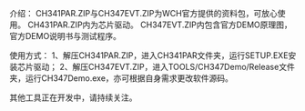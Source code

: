 介绍：
CH341PAR.ZIP与CH347EVT.ZIP为WCH官方提供的资料包，可放心使用。
CH431PAR.ZIP内为芯片驱动。
CH347EVT.ZIP内包含官方DEMO原理图，官方DEMO说明书与测试程序。

使用方式：
1、解压CH341PAR.ZIP，进入CH341PAR文件夹，运行SETUP.EXE安装芯片驱动；
2、解压CH347EVT.ZIP，进入TOOLS/CH347Demo/Release文件夹，运行CH347Demo.exe，亦可根据自身需求更改软件源码。

其他工具正在开发中，请持续关注。
